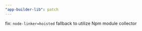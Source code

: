 ```yaml
---
"app-builder-lib": patch
---
```


fix: `node-linker=hoisted` fallback to utilize Npm module collector
